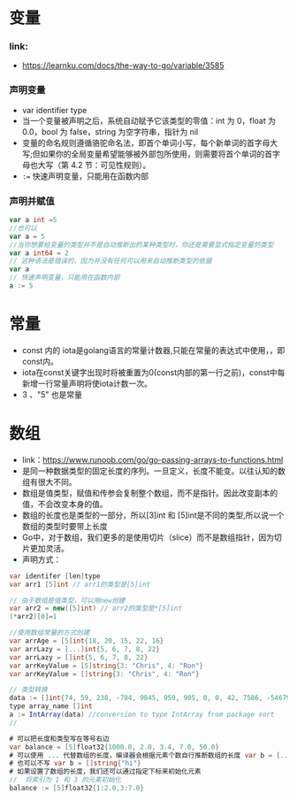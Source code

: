 # 变量
### link:
- https://learnku.com/docs/the-way-to-go/variable/3585
### 声明变量
- var identifier type
- 当一个变量被声明之后，系统自动赋予它该类型的零值：int 为 0，float 为 0.0，bool 为 false，string 为空字符串，指针为 nil
- 变量的命名规则遵循骆驼命名法，即首个单词小写，每个新单词的首字母大写;但如果你的全局变量希望能够被外部包所使用，则需要将首个单词的首字母也大写（第 4.2 节：可见性规则）。
- `:=` 快速声明变量，只能用在函数内部

### 声明并赋值
```go
var a int =5
//也可以
var a = 5
//当你想要给变量的类型并不是自动推断出的某种类型时，你还是需要显式指定变量的类型
var a int64 = 2
// 这种语法是错误的，因为并没有任何可以用来自动推断类型的依据
var a
// 快速声明变量，只能用在函数内部
a := 5
```

# 常量
- const 内的 iota是golang语言的常量计数器,只能在常量的表达式中使用，，即const内。
- iota在const关键字出现时将被重置为0(const内部的第一行之前)，const中每新增一行常量声明将使iota计数一次。
- 3 、"5" 也是常量

# 数组
- link：https://www.runoob.com/go/go-passing-arrays-to-functions.html
- 是同一种数据类型的固定长度的序列。一旦定义，长度不能变。以往认知的数组有很大不同。
- 数组是值类型，赋值和传参会复制整个数组，而不是指针。因此改变副本的值，不会改变本身的值。
- 数组的长度也是类型的一部分，所以[3]int 和 [5]int是不同的类型,所以说一个数组的类型时要带上长度 
- Go中，对于数组，我们更多的是使用切片（slice）而不是数组指针，因为切片更加灵活。
- 声明方式：
```cs
var identifer [len]type
var arr1 [5]int // arr1的类型是[5]int

// 由于数组是值类型，可以用new创建
var arr2 = new([5]int) // arr2的类型是*[5]int
(*arr2)[0]=1

//使用数组常量的方式创建
var arrAge = [5]int{18, 20, 15, 22, 16}
var arrLazy = [...]int{5, 6, 7, 8, 22}
var arrLazy = []int{5, 6, 7, 8, 22}
var arrKeyValue = [5]string{3: "Chris", 4: "Ron"}
var arrKeyValue = []string{3: "Chris", 4: "Ron"}

// 类型转换
data := []int{74, 59, 238, -784, 9845, 959, 905, 0, 0, 42, 7586, -5467984, 7586}
type array_name []int
a := IntArray(data) //conversion to type IntArray from package sort
//

# 可以把长度和类型写在等号右边
var balance = [5]float32{1000.0, 2.0, 3.4, 7.0, 50.0}
# 可以使用 ... 代替数组的长度，编译器会根据元素个数自行推断数组的长度 var b = [...]string{"hi"}
# 也可以不写 var b = []string{"hi"}
# 如果设置了数组的长度，我们还可以通过指定下标来初始化元素
//  将索引为 1 和 3 的元素初始化
balance := [5]float32{1:2.0,3:7.0}
```
